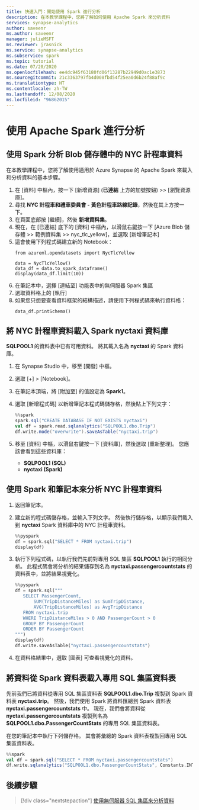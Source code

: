 ```yaml
---
title: 快速入門：開始使用 Spark 進行分析
description: 在本教學課程中，您將了解如何使用 Apache Spark 來分析資料
services: synapse-analytics
author: saveenr
ms.author: saveenr
manager: julieMSFT
ms.reviewer: jrasnick
ms.service: synapse-analytics
ms.subservice: spark
ms.topic: tutorial
ms.date: 07/20/2020
ms.openlocfilehash: ee4dc945f63180fd06f13287b22949d0ac1e3873
ms.sourcegitcommit: 21c3363797fb4d008fbd54f25ea0d6b24f88af9c
ms.translationtype: HT
ms.contentlocale: zh-TW
ms.lasthandoff: 12/08/2020
ms.locfileid: "96862015"
---
```

# <a name="analyze-with-apache-spark"></a>使用 Apache Spark 進行分析

## <a name="analyze-nyc-taxi-data-in-blob-storage-using-spark"></a>使用 Spark 分析 Blob 儲存體中的 NYC 計程車資料

在本教學課程中，您將了解使用適用於 Azure Synapse 的 Apache Spark 來載入和分析資料的基本步驟。

1. 在 [資料] 中樞內，按一下 [新增資源] (**已連結** 上方的加號按鈕) >> [瀏覽資源庫]。 
1. 尋找 **NYC 計程車和禮車委員會 - 黃色計程車路線記錄**，然後在其上方按一下。 
1. 在頁面底部按 [繼續]，然後 **新增資料集**。 
1. 現在，在 [已連結] 底下的 [資料] 中樞內，以滑鼠右鍵按一下 [Azure Blob 儲存體 >> 範例資料集 >> nyc_tlc_yellow]，並選取 [新增筆記本]
1. 這會使用下列程式碼建立新的 Notebook：
    ```
    from azureml.opendatasets import NycTlcYellow

    data = NycTlcYellow()
    data_df = data.to_spark_dataframe()
    display(data_df.limit(10))
    ```
1. 在筆記本中，選擇 [連結至] 功能表中的無伺服器 Spark 集區
1. 選取資料格上的 [執行]
1. 如果您只想要查看資料框架的結構描述，請使用下列程式碼來執行資料格：
    ```
    data_df.printSchema()
    ```

## <a name="load-the-nyc-taxi-data-into-the-spark-nyctaxi-database"></a>將 NYC 計程車資料載入 Spark nyctaxi 資料庫

**SQLPOOL1** 的資料表中已有可用資料。 將其載入名為 **nyctaxi** 的 Spark 資料庫。

1. 在 Synapse Studio 中，移至 [開發] 中樞。
1. 選取 [+] > [Notebook]。
1. 在筆記本頂端，將 [附加至] 的值設定為 **Spark1**。
1. 選取 [新增程式碼] 以新增筆記本程式碼儲存格，然後貼上下列文字：

    ```scala
    %%spark
    spark.sql("CREATE DATABASE IF NOT EXISTS nyctaxi")
    val df = spark.read.sqlanalytics("SQLPOOL1.dbo.Trip") 
    df.write.mode("overwrite").saveAsTable("nyctaxi.trip")
    ```

1. 移至 [資料] 中樞，以滑鼠右鍵按一下 [資料庫]，然後選取 [重新整理]。 您應該會看到這些資料庫：

    - **SQLPOOL1 (SQL)**
    - **nyctaxi (Spark)**

## <a name="analyze-the-nyc-taxi-data-using-spark-and-notebooks"></a>使用 Spark 和筆記本來分析 NYC 計程車資料

1. 返回筆記本。
1. 建立新的程式碼儲存格，並輸入下列文字。 然後執行儲存格，以顯示我們載入到 **nyctaxi** Spark 資料庫中的 NYC 計程車資料。

   ```py
   %%pyspark
   df = spark.sql("SELECT * FROM nyctaxi.trip") 
   display(df)
   ```

1. 執行下列程式碼，以執行我們先前對專用 SQL 集區 **SQLPOOL1** 執行的相同分析。 此程式碼會將分析的結果儲存到名為 **nyctaxi.passengercountstats** 的資料表中，並將結果視覺化。

   ```py
   %%pyspark
   df = spark.sql("""
      SELECT PassengerCount,
          SUM(TripDistanceMiles) as SumTripDistance,
          AVG(TripDistanceMiles) as AvgTripDistance
      FROM nyctaxi.trip
      WHERE TripDistanceMiles > 0 AND PassengerCount > 0
      GROUP BY PassengerCount
      ORDER BY PassengerCount
   """) 
   display(df)
   df.write.saveAsTable("nyctaxi.passengercountstats")
   ```

1. 在資料格結果中，選取 [圖表] 可查看視覺化的資料。





## <a name="load-data-from-a-spark-table-into-a-dedicated-sql-pool-table"></a>將資料從 Spark 資料表載入專用 SQL 集區資料表

先前我們已將資料從專用 SQL 集區資料表 **SQLPOOL1.dbo.Trip** 複製到 Spark 資料表 **nyctaxi.trip**。 然後，我們使用 Spark 將資料匯總到 Spark 資料表 **nyctaxi.passengercountstats** 中。 現在，我們會將資料從 **nyctaxi.passengercountstats** 複製到名為 **SQLPOOL1.dbo.PassengerCountStats** 的專用 SQL 集區資料表。

在您的筆記本中執行下列儲存格。 其會將彙總的 Spark 資料表複製回專用 SQL 集區資料表。

```scala
%%spark
val df = spark.sql("SELECT * FROM nyctaxi.passengercountstats")
df.write.sqlanalytics("SQLPOOL1.dbo.PassengerCountStats", Constants.INTERNAL )
```

## <a name="next-steps"></a>後續步驟

> [!div class="nextstepaction"]
> [使用無伺服器 SQL 集區來分析資料](get-started-analyze-sql-on-demand.md)


